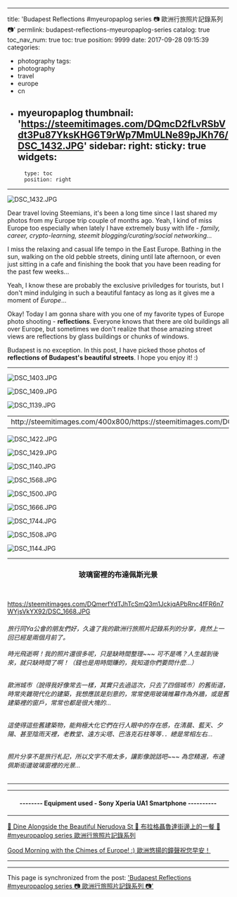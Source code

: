 
---
title: 'Budapest Reflections #myeuropaplog series  📷 歐洲行旅照片記錄系列 📷'
permlink: budapest-reflections-myeuropaplog-series
catalog: true
toc_nav_num: true
toc: true
position: 9999
date: 2017-09-28 09:15:39
categories:
- photography
tags:
- photography
- travel
- europe
- cn
- myeuropaplog
thumbnail: 'https://steemitimages.com/DQmcD2fLvRSbVdt3Pu87YksKHG6T9rWp7MmULNe89pJKh76/DSC_1432.JPG'
sidebar:
    right:
        sticky: true
widgets:
    -
        type: toc
        position: right
---


![DSC_1432.JPG](https://steemitimages.com/DQmcD2fLvRSbVdt3Pu87YksKHG6T9rWp7MmULNe89pJKh76/DSC_1432.JPG)

Dear travel loving Steemians, it's been a long time since I last shared my photos from my Europe trip couple of months ago. Yeah, I kind of miss Europe too especially when lately I have extremely busy with life - *family, career, crypto-learning, steemit blogging/curating/social networking...* 

I miss the relaxing and casual life tempo in the East Europe. Bathing in the sun, walking on the old pebble streets, dining until late afternoon, or even just sitting in a cafe and finishing the book that you have been reading for the past few weeks...

Yeah, I know these are probably the exclusive priviledges for tourists, but I don't mind indulging in such a beautiful fantacy as long as it gives me a moment of *Europe*...

Okay! Today I am gonna share with you one of my favorite types of Europe photo shooting - **reflections**.  Everyone knows that there are old buildings all over Europe, but sometimes we don't realize that those amazing street views are reflections by glass buildings or chunks of windows.

Budapest is no exception. In this post, I have picked those photos of **reflections of Budapest's beautiful streets**. I hope you enjoy it! :)

*****
![DSC_1403.JPG](https://steemitimages.com/DQmSymm7XtDfK4tGLhTB84t1hivzP3Dii6eNe9tabgR8LvZ/DSC_1403.JPG)

![DSC_1409.JPG](https://steemitimages.com/DQmSFanQTEKhzhwwZbGJFfo7kqZHJr15EG5rZtHZkoQUq62/DSC_1409.JPG)

![DSC_1139.JPG](https://steemitimages.com/DQmV8WqZCDm2vNrDwkUAjNeDx63aZ2PM7Jr2Lf39VkYwbRQ/DSC_1139.JPG)

<table><tr>
<td>http://steemitimages.com/400x800/https://steemitimages.com/DQmZ9nMBZ8hu1UCktnVWk7drEJJUNQJhb1oTXdPjGowCwh5/DSC_1567.JPG</td>
<td>http://steemitimages.com/400x800/https://steemitimages.com/DQmRHH6zgwu2RArF4Hd4QGSr1Yzz4zibZjMeDGk6mvSxmLt/DSC_1565.JPG</td>
</tr></table>

![DSC_1422.JPG](https://steemitimages.com/DQmSvhLYgGJB3gnBiCEavZADqeGkN4vEeocG8Gh1oReEDJT/DSC_1422.JPG)

![DSC_1429.JPG](https://steemitimages.com/DQmQGYJtB74si1wnX4CfmfrwpXx5sgT5c7UqK5bG7diypf3/DSC_1429.JPG)

![DSC_1140.JPG](https://steemitimages.com/DQmRRZ7cjEAQdxtT9AL9tKSdYWm1BwSNBvUmUnNm7SP4bjq/DSC_1140.JPG)

![DSC_1568.JPG](https://steemitimages.com/DQmcN1S35Q6pZnFqAdsBwQHicFEBTYEQZznGzuKJsqKfVws/DSC_1568.JPG)

![DSC_1500.JPG](https://steemitimages.com/DQmSFGUdmu4gMTekdZrVHJvqxto2p4KVYm3futMWfiLR1aV/DSC_1500.JPG)

![DSC_1666.JPG](https://steemitimages.com/DQmdNZ6YgkhXEc14x2y9N4D3avkyG7eU7bjvh7YhCMzBdHv/DSC_1666.JPG)

![DSC_1744.JPG](https://steemitimages.com/DQmbByhVNM8Jo71iSSq4Y1qRwqGEKnRN1d8B7qnsaGYhBCe/DSC_1744.JPG)

![DSC_1508.JPG](https://steemitimages.com/DQmY1CDyMD7Ke1r1MJzNSYhhJ6Uav33SRfzcP8WGUaV9b5h/DSC_1508.JPG)

![DSC_1144.JPG](https://steemitimages.com/DQmRpWCxV8n3pfFsrcxmggzmZJLAd7YoK6re5bpBcsaA6GA/DSC_1144.JPG)

*****

### <center>玻璃窗裡的布達佩斯光景</center>

<br><div class="pull-left">https://steemitimages.com/DQmerfYdTJhTcSmQ3m1JckjqAPbRnc4fFR6n7WYjsVkYX92/DSC_1668.JPG</div>

<h6>旅行同Ya公會的朋友們好，久違了我的歐洲行旅照片記錄系列的分享，竟然上一回已經是兩個月前了。<br><br>時光飛逝啊！我的照片還很多呢，只是缺時間整理~~~ 可不是嗎？人生越到後來，就只缺時間了啊！（錢也是用時間賺的，我知道你們要問什麼...）

<br>歐洲城市（說得我好像常去一樣，其實只去過這次，只去了四個城市）的舊街道，時常夾雜現代化的建築，我想應該是刻意的，常常使用玻璃帷幕作為外牆，或是舊建築裡的窗戶，常常也都是很大塊的...

<br>這使得這些舊建築物，能夠極大化它們在行人眼中的存在感，在清晨、藍天、夕陽、甚至陰雨天裡，老教堂、遠方尖塔、巴洛克石柱等等．．總是常相左右...

<br>照片分享不是旅行札記，所以文字不用太多，讓影像說話吧~~~ 為您精選，布達佩斯街邊玻璃窗裡的光景... 

</h6>

*****
*****
<h4><center>--------  Equipment used - Sony Xperia UA1 Smartphone ----------</center></h4>

*****

[🍴 Dine Alongside the Beautiful Nerudova St 🍴 布拉格聶魯達街邊上的一餐 🍴 #myeuropaplog series 歐洲行旅照片記錄系列](https://steemit.com/travel/@deanliu/dine-alongside-the-beautiful-nerudova-st-myeuropaplog-series)

[Good Morning with the Chimes of Europe! :) 歐洲悠揚的鐘聲祝您早安！](https://steemit.com/dtube/@deanliu/pj9qu76e)

*****

- - -

This page is synchronized from the post: ['Budapest Reflections #myeuropaplog series  📷 歐洲行旅照片記錄系列 📷'](https://steemit.com/@deanliu/budapest-reflections-myeuropaplog-series)
